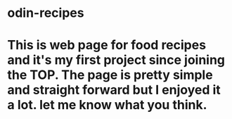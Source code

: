 # odin-recipes

# This is web page for food recipes and it's my first project since joining the TOP. The page is pretty simple and straight forward but I enjoyed it a lot. let me know what you think.